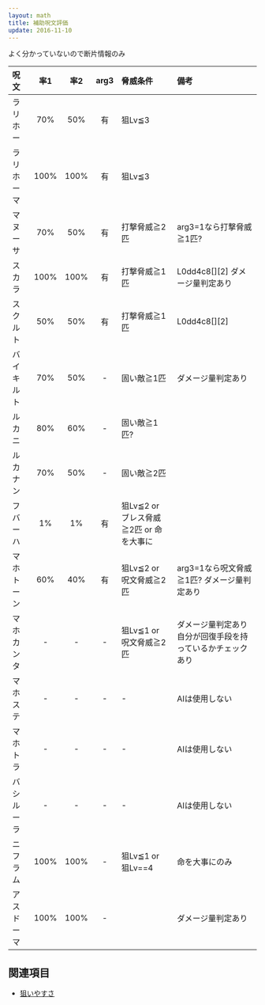 ```yaml
---
layout: math
title: 補助呪文評価
update: 2016-11-10
---
```


よく分かっていないので断片情報のみ


| 呪文       | 率1 | 率2 | arg3 | 脅威条件  | 備考 |
|:-----------|:---:|:---:|:----:|:----------|:-----|
| ラリホー   | 70% | 50% |  有  | 狙Lv≦3   |
| ラリホーマ |100% |100% |  有  | 狙Lv≦3   |
| マヌーサ   | 70% | 50% |  有  | 打撃脅威≧2匹 | arg3=1なら打撃脅威≧1匹? |
| スカラ     |100% |100% |  有  | 打撃脅威≧1匹 | L0dd4c8[][2] ダメージ量判定あり |
| スクルト   | 50% | 50% |  有  | 打撃脅威≧1匹 | L0dd4c8[][2] |
| バイキルト | 70% | 50% |  -   | 固い敵≧1匹  | ダメージ量判定あり |
| ルカニ     | 80% | 60% |  -   | 固い敵≧1匹? |
| ルカナン   | 70% | 50% |  -   | 固い敵≧2匹  |
| フバーハ   |  1% |  1% |  有  | 狙Lv≦2 or ブレス脅威≧2匹 or 命を大事に |
| マホトーン | 60% | 40% |  有  | 狙Lv≦2 or 呪文脅威≧2匹 | arg3=1なら呪文脅威≧1匹? ダメージ量判定あり |
| マホカンタ |  -  |  -  |  -   | 狙Lv≦1 or 呪文脅威≧2匹 | ダメージ量判定あり 自分が回復手段を持っているかチェックあり |
| マホステ   |  -  |  -  |  -   | - | AIは使用しない |
| マホトラ   |  -  |  -  |  -   | - | AIは使用しない |
| バシルーラ |  -  |  -  |  -   | - | AIは使用しない |
| ニフラム   |100% |100% |  -   | 狙Lv≦1 or 狙Lv==4 | 命を大事にのみ |
| アスドーマ |100% |100% |  -   |  | ダメージ量判定あり |


## 関連項目

* [狙いやすさ](ai_targeting)
